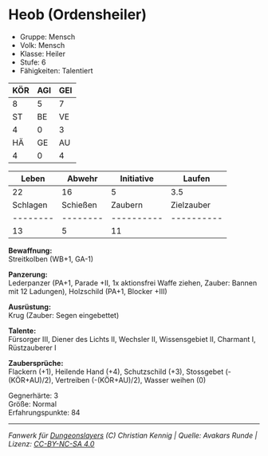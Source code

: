 # Heob (Ordensheiler)  
- Gruppe: Mensch  
- Volk: Mensch  
- Klasse: Heiler  
- Stufe: 6  
- Fähigkeiten: Talentiert  


| KÖR | AGI | GEI |  
| --- | --- | --- |  
| 8   | 5   | 7   |
| ST  | BE  | VE  |  
| 4   | 0   | 3   |
| HÄ  | GE  | AU  |  
| 4   | 0   | 4   |


| Leben    | Abwehr   | Initiative | Laufen     |
| -------- | -------- | ---------- | ---------- |
| 22       | 16       | 5          | 3.5        |
| Schlagen | Schießen | Zaubern    | Zielzauber |
| -------- | -------- | ---------- | ---------- |
| 13       | 5        | 11         |            |

**Bewaffnung:**  
Streitkolben (WB+1, GA-1)

**Panzerung:**  
Lederpanzer (PA+1, Parade +II, 1x aktionsfrei Waffe ziehen, Zauber: Bannen mit 12 Ladungen), Holzschild (PA+1, Blocker +III)

**Ausrüstung:**  
Krug (Zauber: Segen eingebettet)

**Talente:**  
Fürsorger III, Diener des Lichts II, Wechsler II, Wissensgebiet II, Charmant I, Rüstzauberer I

**Zaubersprüche:**  
Flackern (+1), Heilende Hand (+4), Schutzschild (+3), Stossgebet (-(KÖR+AU)/2), Vertreiben (-(KÖR+AU)/2), Wasser weihen (0)

Gegnerhärte: 3  
Größe: Normal  
Erfahrungspunkte: 84  



___
*Fanwerk für [Dungeonslayers](https://www.dungeonslayers.net/) (C) Christian Kennig | Quelle: Avakars Runde | Lizenz: [CC-BY-NC-SA 4.0](https://creativecommons.org/licenses/by-nc-sa/4.0/deed.de)*